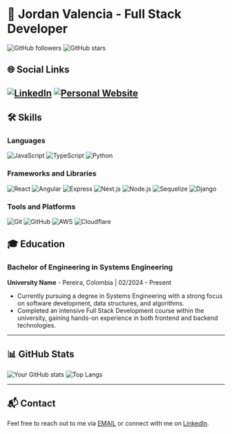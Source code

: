 # 💼 **Jordan Valencia** - Full Stack Developer

![GitHub followers](https://img.shields.io/github/followers/SMCkillua?style=social) ![GitHub stars](https://img.shields.io/github/stars/SMCkillua?style=social)

## 🌐 Social Links

[![LinkedIn](https://img.shields.io/badge/LinkedIn-0077B5?style=for-the-badge&logo=linkedin&logoColor=white)](https://www.linkedin.com/in/smc-killua-294893274) [![Personal Website](https://img.shields.io/badge/Website-FF7139?style=for-the-badge&logo=Firefox&logoColor=white)](https://tu-sitio-web.com)
---

## 🛠️ **Skills**

### Languages
![JavaScript](https://img.shields.io/badge/JavaScript-F7DF1E?style=for-the-badge&logo=javascript&logoColor=black)
![TypeScript](https://img.shields.io/badge/TypeScript-007ACC?style=for-the-badge&logo=typescript&logoColor=white)
![Python](https://img.shields.io/badge/Python-3776AB?style=for-the-badge&logo=python&logoColor=white)

### Frameworks and Libraries
![React](https://img.shields.io/badge/React-61DAFB?style=for-the-badge&logo=react&logoColor=black)
![Angular](https://img.shields.io/badge/Angular-DD0031?style=for-the-badge&logo=angular&logoColor=white)
![Express](https://img.shields.io/badge/Express-000000?style=for-the-badge&logo=express&logoColor=white)
![Next.js](https://img.shields.io/badge/Next.js-000000?style=for-the-badge&logo=next.js&logoColor=white)
![Node.js](https://img.shields.io/badge/Node.js-339933?style=for-the-badge&logo=nodedotjs&logoColor=white)
![Sequelize](https://img.shields.io/badge/Sequelize-52B0E7?style=for-the-badge&logo=sequelize&logoColor=white)
![Django](https://img.shields.io/badge/Django-092E20?style=for-the-badge&logo=django&logoColor=white)

### Tools and Platforms
![Git](https://img.shields.io/badge/Git-F05032?style=for-the-badge&logo=git&logoColor=white)
![GitHub](https://img.shields.io/badge/GitHub-181717?style=for-the-badge&logo=github&logoColor=white)
![AWS](https://img.shields.io/badge/AWS-232F3E?style=for-the-badge&logo=amazon-aws&logoColor=white)
![Cloudflare](https://img.shields.io/badge/Cloudflare-F38020?style=for-the-badge&logo=cloudflare&logoColor=white)

## 🎓 **Education**

### Bachelor of Engineering in Systems Engineering
**University Name** - Pereira, Colombia | 02/2024 - Present
- Currently pursuing a degree in Systems Engineering with a strong focus on software development, data structures, and algorithms.
- Completed an intensive Full Stack Development course within the university, gaining hands-on experience in both frontend and backend technologies.
---

## 📊 **GitHub Stats**

![Your GitHub stats](https://github-readme-stats.vercel.app/api?username=SMCkillua&show_icons=true&theme=radical)
![Top Langs](https://github-readme-stats.vercel.app/api/top-langs/?username=SMCkillua&layout=compact&theme=radical)

---

## 📬 **Contact**

Feel free to reach out to me via [EMAIL](mailto:jordanvalenciap@gmail.com?subject=Contact) or connect with me on [LinkedIn](https://www.linkedin.com/in/smc-killua-294893274/).
